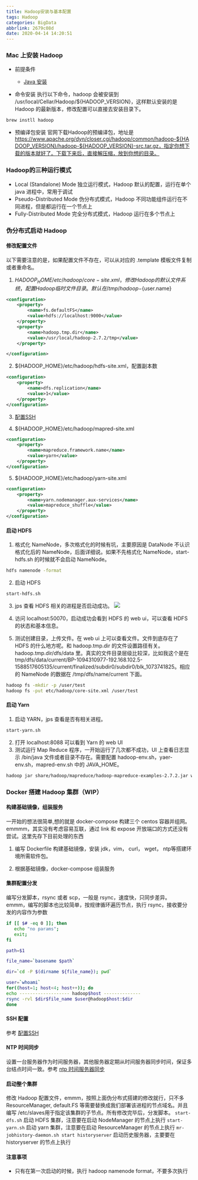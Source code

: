 ```yaml
---
title: Hadoop安装与基本配置
tags: Hadoop
categories: BigData
abbrlink: 2679c08d
date: 2020-04-14 14:20:51
---
```

### Mac 上安装 Hadoop
- 前提条件
	- [Java 安装](https://flyraty.github.io/posts/c032fe54/)

- 命令安装
执行以下命令，hadoop 会被安装到 /usr/local/Cellar/Hadoop/${HADOOP_VERSION}，这样默认安装的是 Hadoop 的最新版本，修改配置可以直接去安装目录下。
<!--more-->
```sh
brew instll hadoop
```
- 预编译包安装
官网下载Hadoop的预编译包，地址是 https://www.apache.org/dyn/closer.cgi/hadoop/common/hadoop-${HADOOP_VERSION}/hadoop-${HADOOP_VERSION}-src.tar.gz，指定你想下载的版本就好了。下载下来后，直接解压缩，放到你想的目录。

### Hadoop的三种运行模式
- Local (Standalone) Mode 独立运行模式，Hadoop 默认的配置，运行在单个 java 进程中，常用于调试
- Pseudo-Distributed Mode 伪分布式模式，Hadoop 不同功能组件运行在不同进程，但是都运行在一个节点上
- Fully-Distributed Mode 完全分布式模式，Hadoop 运行在多个节点上

### 伪分布式启动 Hadoop
#### 修改配置文件
以下需要注意的是，如果配置文件不存在，可以从对应的 .template 模板文件复制或者重命名。

1. ${HADOOP_HOME}/etc/hadoop/core-site.xml，修改 Hadoop 的默认文件系统，配置 Hadoop 临时文件目录。默认在 /tmp/hadoop-${user.name}
```xml
<configuration>
    <property>
        <name>fs.defaultFS</name>
        <value>hdfs://localhost:9000</value>
    </property>
    <property>
        <name>hadoop.tmp.dir</name>
        <value>/usr/local/hadoop-2.7.2/tmp</value>
    </property>

</configuration>
```
2. ${HADOOP_HOME}/etc/hadoop/hdfs-site.xml，配置副本数
```xml
<configuration>
    <property>
        <name>dfs.replication</name>
        <value>1</value>
    </property>
</configuration>
```
3. [配置SSH](https://flyraty.github.io/posts/4feffbd0/)

4. ${HADOOP_HOME}/etc/hadoop/mapred-site.xml
```xml
<configuration>
    <property>
        <name>mapreduce.framework.name</name>
        <value>yarn</value>
    </property>
</configuration>
```
5. ${HADOOP_HOME}/etc/hadoop/yarn-site.xml
```xml
<configuration>
    <property>
        <name>yarn.nodemanager.aux-services</name>
        <value>mapreduce_shuffle</value>
    </property>
</configuration>
```

#### 启动 HDFS
1. 格式化 NameNode，多次格式化的时候有坑，主要原因是 DataNode 不认识格式化后的 NameNode，后面详细说。如果不先格式化 NameNode，start-hdfs.sh 的时候就不会启动 NameNode。
```sh
hdfs namenode -format
```
2. 启动 HDFS
```sh
start-hdfs.sh
```
3. jps 查看 HDFS 相关的进程是否启动成功。
![](https://timemachine-blog.oss-cn-beijing.aliyuncs.com/img/007S8ZIlly1gefmo350qjj30lc05874n.jpg)


4. 访问 localhost:50070，启动成功会看到 HDFS 的 web ui，可以查看 HDFS 的状态和基本信息。

5. 测试创建目录，上传文件。在 web ui 上可以查看文件。文件到底存在了 HDFS 的什么地方呢。和 hadoop.tmp.dir 的文件设置路径有关。
hadoop.tmp.dir/dfs/data 里。真实的文件目录层级比较深，比如我这个是在 tmp/dfs/data/current/BP-1094310977-192.168.102.5-1588517605135/current/finalized/subdir0/subdir0/blk_1073741825。相应的 NameNode 的数据在 /tmp/dfs/name/current 下面。
```sh
hadoop fs -mkdir -p /user/test
hadoop fs -put etc/hadoop/core-site.xml /user/test
```

#### 启动 Yarn

1. 启动 YARN，jps 查看是否有相关进程。
```sh
start-yarn.sh
```
2. 打开 localhost:8088 可以看到 Yarn 的 web UI
3. 测试运行 Map Reduce 程序，一开始运行了几次都不成功，UI 上查看日志显示 /bin/java 文件或者目录不存在。需要配置 hadoop-env.sh，yaer-env.sh，mapred-env.sh 中的 JAVA_HOME。
```sh
hadoop jar share/hadoop/mapreduce/hadoop-mapreduce-examples-2.7.2.jar wordcount /user/test/input  output
```

### Docker 搭建 Hadoop 集群（WIP）
#### 构建基础镜像，组装服务
一开始的想法很简单,想的就是 docker-compose 构建三个 centos 容器并组网。emmmm，其实没有考虑容易互联，通过 link 和 expose 开放端口的方式还没有尝试。这里先存下目前处理的东西

1. 编写 Dockerfile 构建基础镜像，安装 jdk，vim， curl， wget， ntp等搭建环境所需软件包。

2. 根据基础镜像，docker-compose 组装服务

#### 集群配置分发
编写分发脚本，rsync 或者 scp，一般是 rsync，速度快，只同步差异。emmm，编写的脚本也比较简单，按规律循环遍历节点，执行 rsync，接收要分发的内容作为参数
```sh
if [[ $# -eq 0 ]]; then
   echo "no params";
   exit;
fi

path=$1

file_name=`basename $path`

dir=`cd -P $(dirname ${file_name}); pwd`

user=`whoami`
for((host=1; host<4; host++)); do
echo ------------------- hadoop$host --------------
rsync -rvl $dir$file_name $user@hadoop$host:$dir
done
```
#### SSH 配置
参考 [配置SSH]()

#### NTP 时间同步
设置一台服务器作为时间服务器，其他服务器定期从时间服务器同步时间，保证多台结点时间一致。参考 [ntp 时间服务器同步](https://blog.51cto.com/14259167/2427537)

#### 启动整个集群
修改 Hadoop 配置文件，emmm，按照上面伪分布式搭建的修改就行，只不多 ResourceManager, default.FS 等需要替换成我们部署该进程的节点域名。并且编写 /etc/slaves用于指定该集群的子节点。所有修改完毕后，分发脚本。
`start-dfs.sh` 启动 HDFS 集群，注意要在启动 NodeManager 的节点上执行
`start-yarn.sh` 启动 yarn 集群，注意要在启动 ResourceManager 的节点上执行
`mr-jobhistory-daemon.sh start historyserver` 启动历史服务器，主要要在 historyserver 的节点上执行

#### 注意事项
- 只有在第一次启动的时候，执行 hadoop namenode format，不要多次执行

